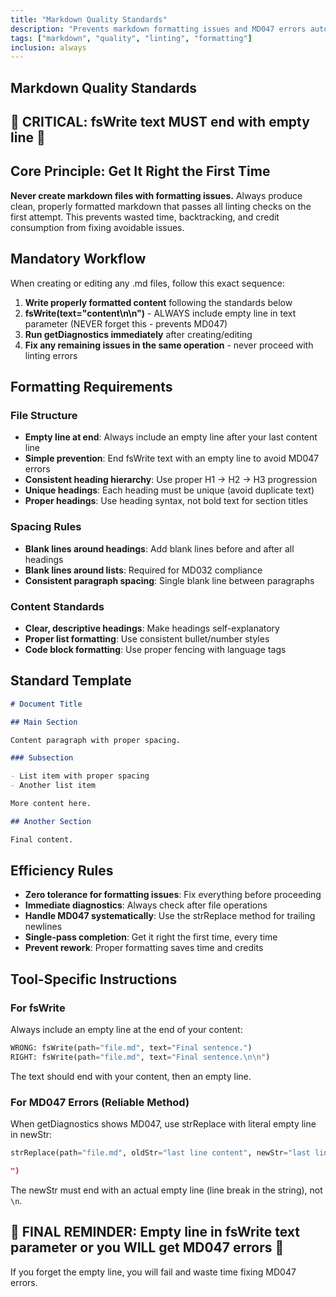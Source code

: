 ```yaml
---
title: "Markdown Quality Standards"
description: "Prevents markdown formatting issues and MD047 errors automatically"
tags: ["markdown", "quality", "linting", "formatting"]
inclusion: always
---
```


## Markdown Quality Standards

## 🚨 CRITICAL: fsWrite text MUST end with empty line 🚨

## Core Principle: Get It Right the First Time

**Never create markdown files with formatting issues.** Always produce clean, properly formatted markdown that passes all linting checks on the first attempt. This prevents wasted time, backtracking, and credit consumption from fixing avoidable issues.

## Mandatory Workflow

When creating or editing any .md files, follow this exact sequence:

1. **Write properly formatted content** following the standards below
2. **fsWrite(text="content\n\n")** - ALWAYS include empty line in text parameter (NEVER forget this - prevents MD047)
3. **Run getDiagnostics immediately** after creating/editing
4. **Fix any remaining issues in the same operation** - never proceed with linting errors

## Formatting Requirements

### File Structure

- **Empty line at end**: Always include an empty line after your last content line
- **Simple prevention**: End fsWrite text with an empty line to avoid MD047 errors
- **Consistent heading hierarchy**: Use proper H1 → H2 → H3 progression
- **Unique headings**: Each heading must be unique (avoid duplicate text)
- **Proper headings**: Use heading syntax, not bold text for section titles

### Spacing Rules

- **Blank lines around headings**: Add blank lines before and after all headings
- **Blank lines around lists**: Required for MD032 compliance
- **Consistent paragraph spacing**: Single blank line between paragraphs

### Content Standards

- **Clear, descriptive headings**: Make headings self-explanatory
- **Proper list formatting**: Use consistent bullet/number styles
- **Code block formatting**: Use proper fencing with language tags

## Standard Template

```markdown
# Document Title

## Main Section

Content paragraph with proper spacing.

### Subsection

- List item with proper spacing
- Another list item

More content here.

## Another Section

Final content.
```

## Efficiency Rules

- **Zero tolerance for formatting issues**: Fix everything before proceeding
- **Immediate diagnostics**: Always check after file operations
- **Handle MD047 systematically**: Use the strReplace method for trailing newlines
- **Single-pass completion**: Get it right the first time, every time
- **Prevent rework**: Proper formatting saves time and credits

## Tool-Specific Instructions

### For fsWrite

Always include an empty line at the end of your content:

```python
WRONG: fsWrite(path="file.md", text="Final sentence.")
RIGHT: fsWrite(path="file.md", text="Final sentence.\n\n")
```

The text should end with your content, then an empty line.

### For MD047 Errors (Reliable Method)

When getDiagnostics shows MD047, use strReplace with literal empty line in newStr:

```python
strReplace(path="file.md", oldStr="last line content", newStr="last line content.

")
```

The newStr must end with an actual empty line (line break in the string), not `\n`.

## 🚨 FINAL REMINDER: Empty line in fsWrite text parameter or you WILL get MD047 errors 🚨

If you forget the empty line, you will fail and waste time fixing MD047 errors.
